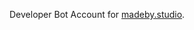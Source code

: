 Developer Bot Account for [madeby.studio](https://github.com/madebystudio).
<!---
madebystudio-dev/madebystudio-dev is a ✨ special ✨ repository because its `README.md` (this file) appears on your GitHub profile.
You can click the Preview link to take a look at your changes.
--->
